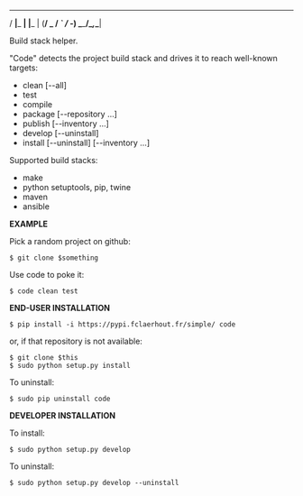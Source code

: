   ___         _     
  / __|___  __| |___ 
 | (__/ _ \/ _` / -_)
  \___\___/\__,_\___|

Build stack helper.

"Code" detects the project build stack and drives it to reach well-known targets:
  * clean [--all]
  * test
  * compile
  * package [--repository …]
  * publish [--inventory …]
  * develop [--uninstall]
  * install [--uninstall] [--inventory …]

Supported build stacks:
  - make
  - python setuptools, pip, twine
  - maven
  - ansible


**EXAMPLE**

Pick a random project on github:

	$ git clone $something

Use code to poke it:

	$ code clean test


**END-USER INSTALLATION**

	$ pip install -i https://pypi.fclaerhout.fr/simple/ code

or, if that repository is not available:

	$ git clone $this
	$ sudo python setup.py install

To uninstall:

	$ sudo pip uninstall code


**DEVELOPER INSTALLATION**

To install:

	$ sudo python setup.py develop

To uninstall:

	$ sudo python setup.py develop --uninstall
